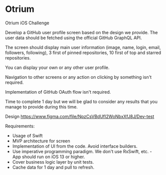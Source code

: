 # Otrium
Otrium iOS Challenge

Develop a GitHub user profile screen based on the design we provide. 
The user data should be fetched using the official GitHub GraphQL API.

The screen should display main user information (image, name, login, email, followers, following), 3 first of pinned repositories, 10 first of top and starred repositories.

You can display your own or any other user profile.

Navigation to other screens or any action on clicking by something isn't required. 

Implementation of GitHub OAuth flow isn't required.

Time to complete 1 day but we will be glad to consider any results that you manage to provide during this time.


Design https://www.figma.com/file/NpzCsVBdUfI2WoNbxXfJ8J/Dev-test

Requirements:
- Usage of Swift
- MVP architecture for screen
- Implementation of UI from the code. Avoid interface builders.
- Use imperative programming paradigm. We don't use RxSwift, etc. - App should run on iOS 13 or higher.
- Cover business logic layer by unit tests.
- Cache data for 1 day and pull to refresh.
